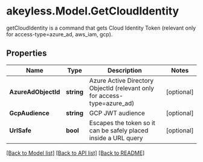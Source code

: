 # akeyless.Model.GetCloudIdentity
getCloudIdentity is a command that gets Cloud Identity Token (relevant only for access-type=azure_ad, aws_iam, gcp).
## Properties

Name | Type | Description | Notes
------------ | ------------- | ------------- | -------------
**AzureAdObjectId** | **string** | Azure Active Directory ObjectId (relevant only for access-type&#x3D;azure_ad) | [optional] 
**GcpAudience** | **string** | GCP JWT audience | [optional] 
**UrlSafe** | **bool** | Escapes the token so it can be safely placed inside a URL query | [optional] 

[[Back to Model list]](../README.md#documentation-for-models) [[Back to API list]](../README.md#documentation-for-api-endpoints) [[Back to README]](../README.md)

